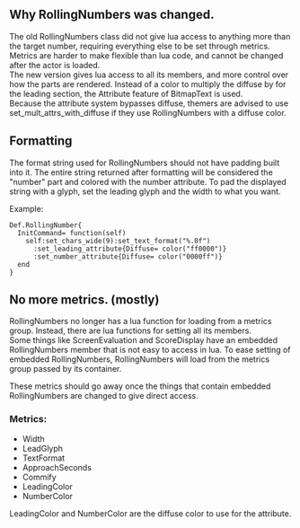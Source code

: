 ## Why RollingNumbers was changed.
The old RollingNumbers class did not give lua access to anything more than
the target number, requiring everything else to be set through metrics.  
Metrics are harder to make flexible than lua code, and cannot be changed
after the actor is loaded.  
The new version gives lua access to all its members, and more control over
how the parts are rendered.  Instead of a color to multiply the diffuse by
for the leading section, the Attribute feature of BitmapText is used.  
Because the attribute system bypasses diffuse, themers are advised to use
set_mult_attrs_with_diffuse if they use RollingNumbers with a diffuse color.

## Formatting
The format string used for RollingNumbers should not have padding built into
it.  The entire string returned after formatting will be considered the
"number" part and colored with the number attribute.  To pad the displayed
string with a glyph, set the leading glyph and the width to what you want.  

Example:
```
Def.RollingNumber{
  InitCommand= function(self)
    self:set_chars_wide(9):set_text_format("%.0f")
      :set_leading_attribute{Diffuse= color("ff0000")}
      :set_number_attribute{Diffuse= color("0000ff")}
  end
}
```

## No more metrics. (mostly)

RollingNumbers no longer has a lua function for loading from a metrics group.
Instead, there are lua functions for setting all its members.  
Some things like ScreenEvaluation and ScoreDisplay have an embedded
RollingNumbers member that is not easy to access in lua.  To ease setting of
embedded RollingNumbers, RollingNumbers will load from the metrics group
passed by its container.

These metrics should go away once the things that contain embedded
RollingNumbers are changed to give direct access.

### Metrics:
* Width
* LeadGlyph
* TextFormat
* ApproachSeconds
* Commify
* LeadingColor
* NumberColor

LeadingColor and NumberColor are the diffuse color to use for the attribute.
